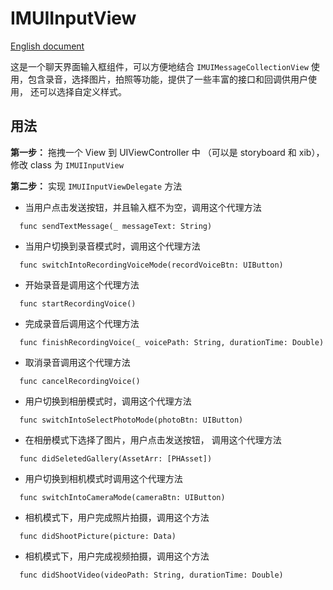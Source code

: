 # IMUIInputView
[English document](./inputView_usage_english.md)

这是一个聊天界面输入框组件，可以方便地结合 `IMUIMessageCollectionView` 使用，包含录音，选择图片，拍照等功能，提供了一些丰富的接口和回调供用户使用， 还可以选择自定义样式。

## 用法
**第一步：** 拖拽一个 View 到 UIViewController 中 （可以是 storyboard 和  xib），修改 class 为 `IMUIInputView `

**第二步：** 实现 `IMUIInputViewDelegate` 方法

- 当用户点击发送按钮，并且输入框不为空，调用这个代理方法

```
  func sendTextMessage(_ messageText: String)
```

- 当用户切换到录音模式时，调用这个代理方法

```
  func switchIntoRecordingVoiceMode(recordVoiceBtn: UIButton)
```

- 开始录音是调用这个代理方法

```
  func startRecordingVoice()
```

- 完成录音后调用这个代理方法

```
  func finishRecordingVoice(_ voicePath: String, durationTime: Double)
```

- 取消录音调用这个代理方法

```
  func cancelRecordingVoice()
```

- 用户切换到相册模式时，调用这个代理方法

```
  func switchIntoSelectPhotoMode(photoBtn: UIButton)
```

- 在相册模式下选择了图片，用户点击发送按钮， 调用这个代理方法

```
  func didSeletedGallery(AssetArr: [PHAsset])
```

- 用户切换到相机模式时调用这个代理方法

```
  func switchIntoCameraMode(cameraBtn: UIButton)
```

- 相机模式下，用户完成照片拍摄，调用这个方法

```
  func didShootPicture(picture: Data)
```

- 相机模式下，用户完成视频拍摄，调用这个方法

```
  func didShootVideo(videoPath: String, durationTime: Double)
```
